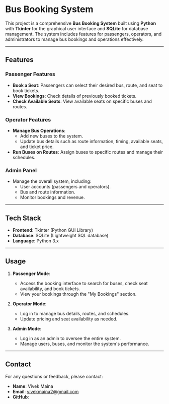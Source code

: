 # Bus Booking System

This project is a comprehensive **Bus Booking System** built using **Python** with **Tkinter** for the graphical user interface and **SQLite** for database management. The system includes features for passengers, operators, and administrators to manage bus bookings and operations effectively.

---

## Features

### Passenger Features

- **Book a Seat**: Passengers can select their desired bus, route, and seat to book tickets.
- **View Bookings**: Check details of previously booked tickets.
- **Check Available Seats**: View available seats on specific buses and routes.

### Operator Features

- **Manage Bus Operations**:
  - Add new buses to the system.
  - Update bus details such as route information, timing, available seats, and ticket price.
- **Run Buses on Routes**: Assign buses to specific routes and manage their schedules.

### Admin Panel

- Manage the overall system, including:
  - User accounts (passengers and operators).
  - Bus and route information.
  - Monitor bookings and revenue.

---

## Tech Stack

- **Frontend**: Tkinter (Python GUI Library)
- **Database**: SQLite (Lightweight SQL database)
- **Language**: Python 3.x

---

## Usage

1. **Passenger Mode**:

   - Access the booking interface to search for buses, check seat availability, and book tickets.
   - View your bookings through the "My Bookings" section.

2. **Operator Mode**:

   - Log in to manage bus details, routes, and schedules.
   - Update pricing and seat availability as needed.

3. **Admin Mode**:

   - Log in as an admin to oversee the entire system.
   - Manage users, buses, and monitor the system's performance.

---

## Contact

For any questions or feedback, please contact:

- **Name**: Vivek Maina
- **Email**: [vivekmaina2@gmail.com](mailto\:vivekmaina2@gmail.com) 
- **GitHub**:

